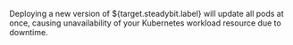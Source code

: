 Deploying a new version of ${target.steadybit.label} will update all pods at once, causing unavailability of your Kubernetes workload resource due to downtime.
